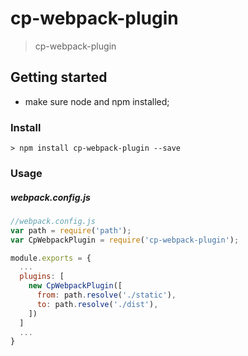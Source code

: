 # cp-webpack-plugin
> cp-webpack-plugin

## Getting started
* make sure node and npm installed;

### Install
```
> npm install cp-webpack-plugin --save
```

### Usage

##### webpack.config.js

```javascript
//webpack.config.js
var path = require('path');
var CpWebpackPlugin = require('cp-webpack-plugin');

module.exports = {
  ...
  plugins: [
    new CpWebpackPlugin([
      from: path.resolve('./static'),
      to: path.resolve('./dist'),
    ])
  ]
  ...
}
```